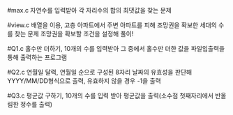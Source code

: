 #max.c
자연수를 입력받아 각 자리수의 합의 최댓값을 찾는 문제

#view.c
배열을 이용, 고층 아파트에서 주변 아파트를 피해 조망권을 확보한 세대의 수를 찾는 문제
조망권을 확보할 조건을 설정해 풀이!

#Q1.c
홀수만 더하기, 10개의 수를 입력받아 그 중에서 홀수만 더한 값을 파일입출력을 통해 출력하는 프로그램

#Q2.c
연월일 달력, 연월일 순으로 구성된 8자리 날짜의 유효성을 판단해 YYYY/MM/DD형식으로 출력, 유효하지 않을 경우 -1을 출력

#Q3.c
평균값 구하기, 10개의 수를 입력 받아 평균값을 출력(소수점 첫째자리에서 반올림한 정수를 출력)

